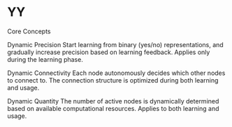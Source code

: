 # YY

Core Concepts

Dynamic Precision
Start learning from binary (yes/no) representations, and gradually increase precision based on learning feedback. Applies only during the learning phase.

Dynamic Connectivity
Each node autonomously decides which other nodes to connect to. The connection structure is optimized during both learning and usage.

Dynamic Quantity
The number of active nodes is dynamically determined based on available computational resources. Applies to both learning and usage.
